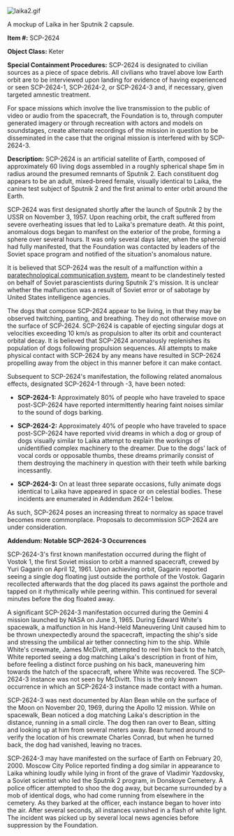 ![laika2.gif](http://scp-wiki.wdfiles.com/local--files/scp-2624/laika2.gif)

A mockup of Laika in her Sputnik 2 capsule.

**Item #:** SCP-2624

**Object Class:** Keter

**Special Containment Procedures:** SCP-2624 is designated to civilian sources as a piece of space debris. All civilians who travel above low Earth orbit are to be interviewed upon landing for evidence of having experienced or seen SCP-2624-1, SCP-2624-2, or SCP-2624-3 and, if necessary, given targeted amnestic treatment.

For space missions which involve the live transmission to the public of video or audio from the spacecraft, the Foundation is to, through computer generated imagery or through recreation with actors and models on soundstages, create alternate recordings of the mission in question to be disseminated in the case that the original mission is interfered with by SCP-2624-3.

**Description:** SCP-2624 is an artificial satellite of Earth, composed of approximately 60 living dogs assembled in a roughly spherical shape 5m in radius around the presumed remnants of Sputnik 2. Each constituent dog appears to be an adult, mixed-breed female, visually identical to Laika, the canine test subject of Sputnik 2 and the first animal to enter orbit around the Earth.

SCP-2624 was first designated shortly after the launch of Sputnik 2 by the USSR on November 3, 1957. Upon reaching orbit, the craft suffered from severe overheating issues that led to Laika's premature death. At this point, anomalous dogs began to manifest on the exterior of the probe, forming a sphere over several hours. It was only several days later, when the spheroid had fully manifested, that the Foundation was contacted by leaders of the Soviet space program and notified of the situation's anomalous nature.

It is believed that SCP-2624 was the result of a malfunction within a [paratechnological communication system](http://www.scp-wiki.net/scp-1778), meant to be clandestinely tested on behalf of Soviet parascientists during Sputnik 2's mission. It is unclear whether the malfunction was a result of Soviet error or of sabotage by United States intelligence agencies.

The dogs that compose SCP-2624 appear to be living, in that they may be observed twitching, panting, and breathing. They do not otherwise move on the surface of SCP-2624. SCP-2624 is capable of ejecting singular dogs at velocities exceeding 10 km/s as propulsion to alter its orbit and counteract orbital decay. It is believed that SCP-2624 anomalously replenishes its population of dogs following propulsion sequences. All attempts to make physical contact with SCP-2624 by any means have resulted in SCP-2624 propelling away from the object in this manner before it can make contact.

Subsequent to SCP-2624's manifestation, the following related anomalous effects, designated SCP-2624-1 through -3, have been noted:

*   **SCP-2624-1:** Approximately 80% of people who have traveled to space post-SCP-2624 have reported intermittently hearing faint noises similar to the sound of dogs barking.

*   **SCP-2624-2:** Approximately 40% of people who have traveled to space post-SCP-2624 have reported vivid dreams in which a dog or group of dogs visually similar to Laika attempt to explain the workings of unidentified complex machinery to the dreamer. Due to the dogs' lack of vocal cords or opposable thumbs, these dreams primarily consist of them destroying the machinery in question with their teeth while barking incessantly.

*   **SCP-2624-3:** On at least three separate occasions, fully animate dogs identical to Laika have appeared in space or on celestial bodies. These incidents are enumerated in Addendum 2624-1 below.

As such, SCP-2624 poses an increasing threat to normalcy as space travel becomes more commonplace. Proposals to decommission SCP-2624 are under consideration.

**Addendum: Notable SCP-2624-3 Occurrences**

SCP-2624-3's first known manifestation occurred during the flight of Vostok 1, the first Soviet mission to orbit a manned spacecraft, crewed by Yuri Gagarin on April 12, 1961. Upon achieving orbit, Gagarin reported seeing a single dog floating just outside the porthole of the Vostok. Gagarin recollected afterwards that the dog placed its paws against the porthole and tapped on it rhythmically while peering within. This continued for several minutes before the dog floated away.

A significant SCP-2624-3 manifestation occurred during the Gemini 4 mission launched by NASA on June 3, 1965. During Edward White's spacewalk, a malfunction in his Hand-Held Maneuvering Unit caused him to be thrown unexpectedly around the spacecraft, impacting the ship's side and stressing the umbilical air tether connecting him to the ship. While White's crewmate, James McDivitt, attempted to reel him back to the hatch, White reported seeing a dog matching Laika's description in front of him, before feeling a distinct force pushing on his back, maneuvering him towards the hatch of the spacecraft, where White was recovered. The SCP-2624-3 instance was not seen by McDivitt. This is the only known occurrence in which an SCP-2624-3 instance made contact with a human.

SCP-2624-3 was next documented by Alan Bean while on the surface of the Moon on November 20, 1969, during the Apollo 12 mission. While on spacewalk, Bean noticed a dog matching Laika's description in the distance, running in a small circle. The dog then ran over to Bean, sitting and looking up at him from several meters away. Bean turned around to verify the location of his crewmate Charles Conrad, but when he turned back, the dog had vanished, leaving no traces.

SCP-2624-3 may have manifested on the surface of Earth on February 20, 2000. Moscow City Police reported finding a dog similar in appearance to Laika whining loudly while lying in front of the grave of Vladimir Yazdovsky, a Soviet scientist who led the Sputnik 2 program, in Donskoye Cemetery. A police officer attempted to shoo the dog away, but became surrounded by a mob of identical dogs, who had come running from elsewhere in the cemetery. As they barked at the officer, each instance began to hover into the air. After several seconds, all instances vanished in a flash of white light. The incident was picked up by several local news agencies before suppression by the Foundation.